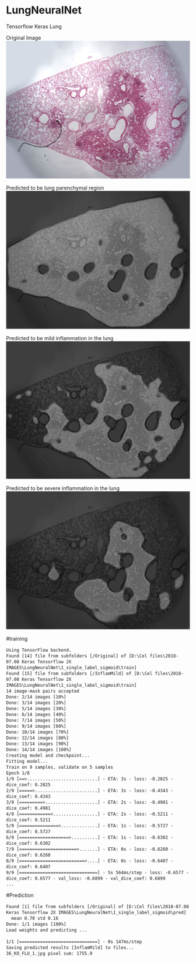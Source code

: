 # LungNeuralNet
Tensorflow Keras Lung

Original Image
![alt text](1_single_label_sigmoid/pred/Original/36_KO_FLU_1.jpg?raw=true "original Image")

Predicted to be lung parenchymal region
![alt text](1_single_label_sigmoid/pred/Paren/36_KO_FLU_1.png?raw=true "lung parenchymal region")

Predicted to be mild inflammation in the lung
![alt text](1_single_label_sigmoid/pred/InflamMild/36_KO_FLU_1.png?raw=true "mild inflammation in the lung")

Predicted to be severe inflammation in the lung
![alt text](1_single_label_sigmoid/pred/InflamSevere/36_KO_FLU_1.png?raw=true "severe inflammation in the lung")

#training
```
Using TensorFlow backend.
Found [14] file from subfolders [/Original] of [D:\Cel files\2018-07.08 Keras Tensorflow 2X IMAGES\LungNeuralNet\1_single_label_sigmoid\train]
Found [15] file from subfolders [/InflamMild] of [D:\Cel files\2018-07.08 Keras Tensorflow 2X IMAGES\LungNeuralNet\1_single_label_sigmoid\train]
14 image-mask pairs accepted
Done: 2/14 images [10%]
Done: 3/14 images [20%]
Done: 5/14 images [30%]
Done: 6/14 images [40%]
Done: 7/14 images [50%]
Done: 9/14 images [60%]
Done: 10/14 images [70%]
Done: 12/14 images [80%]
Done: 13/14 images [90%]
Done: 14/14 images [100%]
Creating model and checkpoint...
Fitting model...
Train on 9 samples, validate on 5 samples
Epoch 1/8
1/9 [==>...........................] - ETA: 3s - loss: -0.2825 - dice_coef: 0.2825
2/9 [=====>........................] - ETA: 3s - loss: -0.4343 - dice_coef: 0.4343
3/9 [=========>....................] - ETA: 2s - loss: -0.4981 - dice_coef: 0.4981
4/9 [============>.................] - ETA: 2s - loss: -0.5211 - dice_coef: 0.5211
5/9 [===============>..............] - ETA: 1s - loss: -0.5727 - dice_coef: 0.5727
6/9 [===================>..........] - ETA: 1s - loss: -0.6302 - dice_coef: 0.6302
7/9 [======================>.......] - ETA: 0s - loss: -0.6260 - dice_coef: 0.6260
8/9 [=========================>....] - ETA: 0s - loss: -0.6407 - dice_coef: 0.6407
9/9 [==============================] - 5s 564ms/step - loss: -0.6577 - dice_coef: 0.6577 - val_loss: -0.6899 - val_dice_coef: 0.6899
...
```

#Prediction
```
Found [1] file from subfolders [/Original] of [D:\Cel files\2018-07.08 Keras Tensorflow 2X IMAGES\LungNeuralNet\1_single_label_sigmoid\pred]
  mean 0.70 std 0.16
Done: 1/1 images [100%]
Load weights and predicting ...

1/1 [==============================] - 0s 147ms/step
Saving predicted results [InflamMild] to files...
36_KO_FLU_1.jpg pixel sum: 1755.9
```